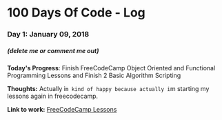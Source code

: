 # 100 Days Of Code - Log

### Day 1: January 09, 2018
##### (delete me or comment me out)

**Today's Progress**: Finish FreeCodeCamp Object Oriented and Functional Programming Lessons and Finish 2 Basic Algorithm Scripting

**Thoughts:** Actually i`m kind of happy because actually i`m starting my lessons again in freecodecamp.

**Link to work:** [FreeCodeCamp Lessons](https://www.freecodecamp.org/challenges/factorialize-a-number)
